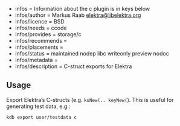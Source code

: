 - infos = Information about the c plugin is in keys below
- infos/author = Markus Raab <elektra@libelektra.org>
- infos/licence = BSD
- infos/needs = ccode
- infos/provides = storage/c
- infos/recommends =
- infos/placements =
- infos/status = maintained nodep libc writeonly preview nodoc
- infos/metadata =
- infos/description = C-struct exports for Elektra

## Usage

Export Elektra’s C-structs (e.g. `ksNew(.. keyNew(`). This is
useful for generating test data, e.g.:

	kdb export user/testdata c

